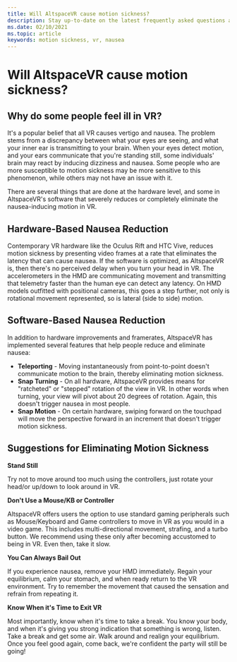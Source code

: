 ```yaml
---
title: Will AltspaceVR cause motion sickness?
description: Stay up-to-date on the latest frequently asked questions and solutions to motion sickness in VR environments.
ms.date: 02/10/2021
ms.topic: article
keywords: motion sickness, vr, nausea
---
```


# Will AltspaceVR cause motion sickness?

## Why do some people feel ill in VR?

It's a popular belief that all VR causes vertigo and nausea. The problem stems from a discrepancy between what your eyes are seeing, and what your inner ear is transmitting to your brain. When your eyes detect motion, and your ears communicate that you're standing still, some individuals' brain may react by inducing dizziness and nausea. Some people who are more susceptible to motion sickness may be more sensitive to this phenomenon, while others may not have an issue with it. 

There are several things that are done at the hardware level, and some in AltspaceVR's software that severely reduces or completely eliminate the nausea-inducing motion in VR.

## Hardware-Based Nausea Reduction

Contemporary VR hardware like the Oculus Rift and HTC Vive, reduces motion sickness by presenting video frames at a rate that eliminates the latency that can cause nausea. If the software is optimized, as AltspaceVR is, then there's no perceived delay when you turn your head in VR. The accelerometers in the HMD are communicating movement and transmitting that telemetry faster than the human eye can detect any latency. On HMD models outfitted with positional cameras, this goes a step further, not only is rotational movement represented, so is lateral (side to side) motion.

## Software-Based Nausea Reduction

In addition to hardware improvements and framerates, AltspaceVR has implemented several features that help people reduce and eliminate nausea:

* **Teleporting** - Moving instantaneously from point-to-point doesn't communicate motion to the brain, thereby eliminating motion sickness.
* **Snap Turning** - On all hardware, AltspaceVR provides means for "ratcheted" or "stepped" rotation of the view in VR. In other words when turning, your view will pivot about 20 degrees of rotation. Again, this doesn't trigger nausea in most people.
* **Snap Motion** - On certain hardware, swiping forward on the touchpad will move the perspective forward in an increment that doesn't trigger motion sickness. 
 
## Suggestions for Eliminating Motion Sickness

**Stand Still**

Try not to move around too much using the controllers, just rotate your head/or up/down to look around in VR.

**Don't Use a Mouse/KB or Controller**

AltspaceVR offers users the option to use standard gaming peripherals such as Mouse/Keyboard and Game controllers to move in VR as you would in a video game. This includes multi-directional movement, strafing, and a turbo button. We recommend using these only after becoming accustomed to being in VR. Even then, take it slow.

**You Can Always Bail Out**

If you experience nausea, remove your HMD immediately. Regain your equilibrium, calm your stomach, and when ready return to the VR environment. Try to remember the movement that caused the sensation and refrain from repeating it.

**Know When it's Time to Exit VR**

Most importantly, know when it's time to take a break. You know your body, and when it's giving you strong indication that something is wrong, listen. Take a break and get some air. Walk around and realign your equilibrium. Once you feel good again, come back, we're confident the party will still be going!